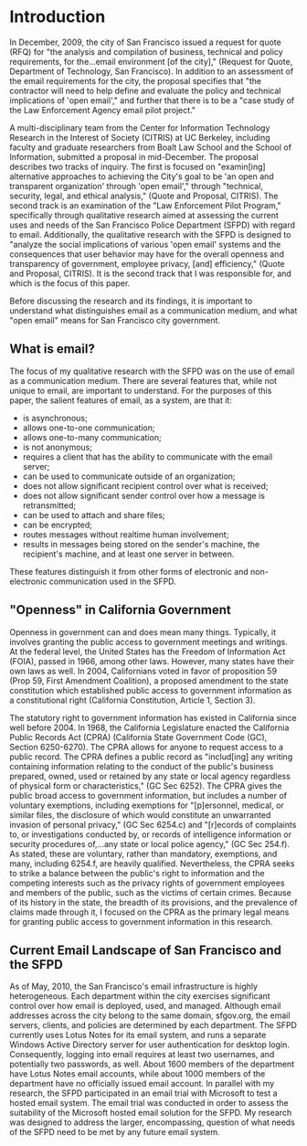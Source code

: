 # Introduction #

In December, 2009, the city of San Francisco issued a request for quote (RFQ) for "the analysis and compilation of business, technical and policy requirements, for the...email environment [of the city]," (Request for Quote, Department of Technology, San Francisco). In addition to an assessment of the email requirements for the city, the proposal specifies that "the contractor will need to help define and evaluate the policy and technical implications of 'open email'," and further that there is to be a "case study of the Law Enforcement Agency email pilot project." 

A multi-disciplinary team from the Center for Information Technology Research in the Interest of Society (CITRIS) at UC Berkeley, including faculty and graduate researchers from Boalt Law School and the School of Information, submitted a proposal in mid-December. The proposal describes two tracks of inquiry. The first is focused on "examin[ing] alternative approaches to achieving the City's goal to be 'an open and transparent organization' through 'open email'," through "technical, security, legal, and ethical analysis," (Quote and Proposal, CITRIS). The second track is an examination of the "Law Enforcement Pilot Program," specifically through qualitative research aimed at assessing the current uses and needs of the San Francisco Police Department (SFPD) with regard to email. Additionally, the qualitative research with the SFPD is designed to "analyze the social implications of various 'open email' systems and the consequences that user behavior may have for the overall openness and transparency of government, employee privacy, [and] efficiency," (Quote and Proposal, CITRIS). It is the second track that I was responsible for, and which is the focus of this paper. 

Before discussing the research and its findings, it is important to understand what distinguishes email as a communication medium, and what "open email" means for San Francisco city government.

## What is email?

The focus of my qualitative research with the SFPD was on the use of email as a communication medium. There are several features that, while not unique to email, are important to understand. For the purposes of this paper, the salient features of email, as a system, are that it:

* is asynchronous;
* allows one-to-one communication;
* allows one-to-many communication;
* is not anonymous;
* requires a client that has the ability to communicate with the email server;
* can be used to communicate outside of an organization;
* does not allow significant recipient control over what is received;
* does not allow significant sender control over how a message is retransmitted;
* can be used to attach and share files;
* can be encrypted;
* routes messages without realtime human involvement;
* results in messages being stored on the sender's machine, the recipient's machine, and at least one server in between.

These features distinguish it from other forms of electronic and non-electronic communication used in the SFPD.

## "Openness" in California Government

Openness in government can and does mean many things. Typically, it involves granting the public access to government meetings and writings. At the federal level, the United States has the Freedom of Information Act (FOIA), passed in 1966, among other laws. However, many states have their own laws as well. In 2004, Californians voted in favor of proposition 59 (Prop 59, First Amendment Coalition), a proposed amendment to the state constitution which established public access to government information as a constitutional right (California Constitution, Article 1, Section 3). 

The statutory right to government information has existed in California since well before 2004. In 1968, the California Legislature enacted the California Public Records Act (CPRA) (California State Government Code (GC), Section 6250-6270). The CPRA allows for anyone to request access to a public record. The CPRA defines a public record as "includ[ing] any writing containing information relating to the conduct of the public's business prepared, owned, used or retained by any state or local agency regardless of physical form or characteristics," (GC Sec 6252). The CPRA gives the public broad access to government information, but includes a number of voluntary exemptions, including exemptions for "[p]ersonnel, medical, or similar files, the disclosure of which would constitute an unwarranted invasion of personal privacy," (GC Sec 6254.c) and "[r]ecords of complaints to, or investigations conducted by, or records of intelligence information or security procedures of,...any state or local police agency," (GC Sec 254.f). As stated, these are voluntary, rather than mandatory, exemptions, and many, including 6254.f, are heavily qualified. Nevertheless, the CPRA seeks to strike a balance between the public's right to information and the competing interests such as the privacy rights of government employees and members of the public, such as the victims of certain crimes. Because of its history in the state, the breadth of its provisions, and the prevalence of claims made through it, I focused on the CPRA as the primary legal means for granting public access to government information in this research.

## Current Email Landscape of San Francisco and the SFPD

As of May, 2010, the San Francisco's email infrastructure is highly heterogeneous. Each department within the city exercises significant control over how email is deployed, used, and managed. Although email addresses across the city belong to the same domain, sfgov.org, the email servers, clients, and policies are determined by each department. The SFPD currently uses Lotus Notes for its email system, and runs a separate Windows Active Directory server for user authentication for desktop login. Consequently, logging into email requires at least two usernames, and potentially two passwords, as well. About 1600 members of the department have Lotus Notes email accounts, while about 1000 members of the department have no officially issued email account. In parallel with my research, the SFPD participated in an email trial with Microsoft to test a hosted email system. The email trial was conducted in order to assess the suitability of the Microsoft hosted email solution for the SFPD. My research was designed to address the larger, encompassing, question of what needs of the SFPD need to be met by any future email system.